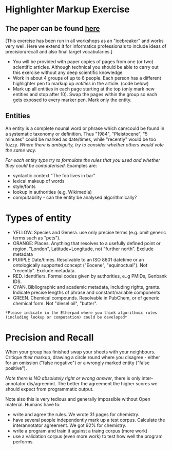 Highlighter Markup Exercise
============================

## The paper can be found [here](http://www.biomedcentral.com/1471-2148/14/70)

[This exercise has been run in all workshops as an "icebreaker" and works very well. 
Here we extend it for informatics professionals to include ideas of precision/recall and also final target vocabularies.]

 * You will be provided with paper copies of pages from one (or two) scientific articles. Although technical you should be able to
carry out this exercise without any deep scientific knowledge
 * Work in about 4 groups of up to 6 people. Each person has a different highlighter pen to markup up *entities* in the article. 
(code below)
 * Mark up all entities in each page starting at the top (only mark new entities and stop after 10). Swap the pages within the 
group so each gets exposed to every marker pen. Mark only the entity.

 Entities
 --------

An entity is a complete nounal word or phrase which can/could be found in a systematic taxonomy or definition. 
Thus "1984", "Pleistocene", "5 minutes" could be marked as date/times, while "recently" would be too fuzzy. 
*Where there is ambiguity, try to consider whether others would vote the same way*.

*For each entity type try to formulate the rules that you used and whether they could be computerised.* Examples are:

* syntactic context "The foo lives in bar" 
* lexical makeup of words
* style/fonts
* lookup in authorities (e.g. Wikimedia)
* computability - can the entity be analysed algorithmically?


Types of entity
===============

* YELLOW: Species and Genera. use only precise terms (e.g. omit generic terms such as "pets"). 
* ORANGE: Places. Anything that resolves to a usefully defined point or region. "London", Latitude+Longitude, not "further north". 
Exclude metadata
* PURPLE Date/times. Resolvable to an ISO 8601 datetime or an ontologically supported concept ("Eocene", "equinoctual"). Not "recently".
Exclude metadata.
* RED. Identifiers. Formal codes given by authorities, e..g PMIDs, Genbank IDS. 
* CYAN. Bibliographic and academic metadata, including rights, grants. Indicate precise lengths of phrase and constant/variable 
components
* GREEN. Chemical compounds. Resolvable in PubChem, or of generic chemical form. Not "diesel oil", "butter".

``*Please indicate in the Etherpad where you think algorithmic rules (including lookup or computation) could be developed*``



Precision and Recall
====================

When your group has finished swap your sheets with your neighbours. Critique *their* markup, drawing a circle round where you
disagree - either for an omission ("false negative") or a wrongly marked entity ("false positive").

*Note there is NO absolutely right or wrong answer*, there is only inter-annotator dis/agreemnt. The better the agreement the higher 
scores we should expect from programmatic output. 

Note also this is very tedious and generally impossible without Open material. Humans have to:

* write and agree the rules. We wrote 31 pages for chemistry.
* have several people independently mark up a test corpus. Calculate the interannotator agreement. We got 92% for chemistry.
* write a program and train it against a traing corpus (more work)
* use a validation corpus (even more work) to test how well the program performs.






